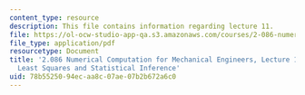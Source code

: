 ```yaml
---
content_type: resource
description: This file contains information regarding lecture 11.
file: https://ol-ocw-studio-app-qa.s3.amazonaws.com/courses/2-086-numerical-computation-for-mechanical-engineers-spring-2013/78b5525094ecaa8c07ae07b2b672a6c0_MIT2_086S13_lecture11.pdf
file_type: application/pdf
resourcetype: Document
title: '2.086 Numerical Computation for Mechanical Engineers, Lecture 11: Regression:
  Least Squares and Statistical Inference'
uid: 78b55250-94ec-aa8c-07ae-07b2b672a6c0
---
```

